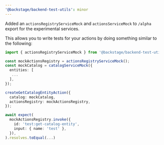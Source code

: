 ```yaml
---
'@backstage/backend-test-utils': minor
---
```


Added an `actionsRegistryServiceMock` and `actionsServiceMock` to `/alpha` export for the experimental services.

This allows you to write tests for your actions by doing something similar to the following:

```ts
import { actionsRegistryServiceMock } from '@backstage/backend-test-utils/alpha';

const mockActionsRegistry = actionsRegistryServiceMock();
const mockCatalog = catalogServiceMock({
  entities: [
   ...
  ],
});

createGetCatalogEntityAction({
  catalog: mockCatalog,
  actionsRegistry: mockActionsRegistry,
});

await expect(
  mockActionsRegistry.invoke({
    id: 'test:get-catalog-entity',
    input: { name: 'test' },
  }),
).resolves.toEqual(...)
```
